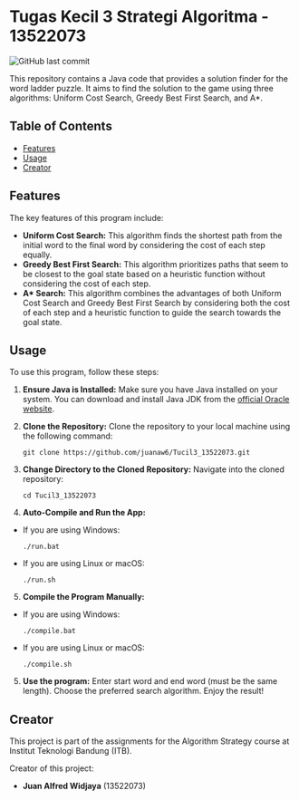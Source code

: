 # Tugas Kecil 3 Strategi Algoritma - 13522073

![GitHub last commit](https://img.shields.io/github/last-commit/juanaw6/Tucil3_13522073)

This repository contains a Java code that provides a solution finder for the word ladder puzzle. It aims to find the solution to the game using three algorithms: Uniform Cost Search, Greedy Best First Search, and A*.

## Table of Contents

- [Features](#features)
- [Usage](#usage)
- [Creator](#creator)

## Features

The key features of this program include:

- **Uniform Cost Search:** This algorithm finds the shortest path from the initial word to the final word by considering the cost of each step equally.
- **Greedy Best First Search:** This algorithm prioritizes paths that seem to be closest to the goal state based on a heuristic function without considering the cost of each step.
- **A\* Search:** This algorithm combines the advantages of both Uniform Cost Search and Greedy Best First Search by considering both the cost of each step and a heuristic function to guide the search towards the goal state.

## Usage

To use this program, follow these steps:

1. **Ensure Java is Installed:** Make sure you have Java installed on your system. You can download and install Java JDK from the [official Oracle website](https://www.oracle.com/id/java/technologies/downloads/).

2. **Clone the Repository:** Clone the repository to your local machine using the following command:

   ```
   git clone https://github.com/juanaw6/Tucil3_13522073.git
   ```

3. **Change Directory to the Cloned Repository:** Navigate into the cloned repository:
   
   ```
   cd Tucil3_13522073
   ```

4. **Auto-Compile and Run the App:**

- If you are using Windows:

  ```
  ./run.bat
  ```

- If you are using Linux or macOS:

  ```
  ./run.sh
  ```

5. **Compile the Program Manually:**

- If you are using Windows:

  ```
  ./compile.bat
  ```

- If you are using Linux or macOS:

  ```
  ./compile.sh
  ```

5. **Use the program:** Enter start word and end word (must be the same length). Choose the preferred search algorithm. Enjoy the result!

## Creator

This project is part of the assignments for the Algorithm Strategy course at Institut Teknologi Bandung (ITB).

Creator of this project:
- **Juan Alfred Widjaya** (13522073)  